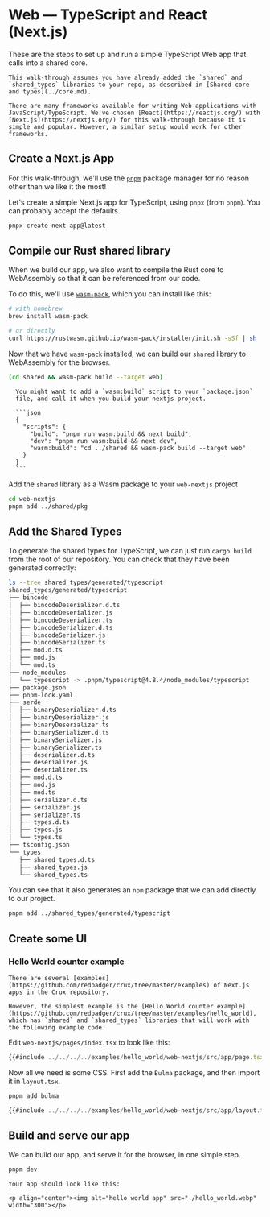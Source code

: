 # Web — TypeScript and React (Next.js)

These are the steps to set up and run a simple TypeScript Web app that calls
into a shared core.

```admonish
This walk-through assumes you have already added the `shared` and `shared_types` libraries to your repo, as described in [Shared core and types](../core.md).
```

```admonish info
There are many frameworks available for writing Web applications with JavaScript/TypeScript. We've chosen [React](https://reactjs.org/) with [Next.js](https://nextjs.org/) for this walk-through because it is simple and popular. However, a similar setup would work for other frameworks.
```

## Create a Next.js App

For this walk-through, we'll use the [`pnpm`](https://pnpm.io/) package manager
for no reason other than we like it the most!

Let's create a simple Next.js app for TypeScript, using `pnpx` (from `pnpm`).
You can probably accept the defaults.

```sh
pnpx create-next-app@latest
```

## Compile our Rust shared library

When we build our app, we also want to compile the Rust core to WebAssembly so
that it can be referenced from our code.

To do this, we'll use
[`wasm-pack`](https://rustwasm.github.io/wasm-pack/installer/), which you can
install like this:

```sh
# with homebrew
brew install wasm-pack

# or directly
curl https://rustwasm.github.io/wasm-pack/installer/init.sh -sSf | sh
```

Now that we have `wasm-pack` installed, we can build our `shared` library to
WebAssembly for the browser.

```sh
(cd shared && wasm-pack build --target web)
```

````admonish tip
  You might want to add a `wasm:build` script to your `package.json`
  file, and call it when you build your nextjs project.

  ```json
  {
    "scripts": {
      "build": "pnpm run wasm:build && next build",
      "dev": "pnpm run wasm:build && next dev",
      "wasm:build": "cd ../shared && wasm-pack build --target web"
    }
  }
  ```
````

Add the `shared` library as a Wasm package to your `web-nextjs` project

```sh
cd web-nextjs
pnpm add ../shared/pkg
```

## Add the Shared Types

To generate the shared types for TypeScript, we can just run `cargo build` from
the root of our repository. You can check that they have been generated
correctly:

```sh
ls --tree shared_types/generated/typescript
shared_types/generated/typescript
├── bincode
│  ├── bincodeDeserializer.d.ts
│  ├── bincodeDeserializer.js
│  ├── bincodeDeserializer.ts
│  ├── bincodeSerializer.d.ts
│  ├── bincodeSerializer.js
│  ├── bincodeSerializer.ts
│  ├── mod.d.ts
│  ├── mod.js
│  └── mod.ts
├── node_modules
│  └── typescript -> .pnpm/typescript@4.8.4/node_modules/typescript
├── package.json
├── pnpm-lock.yaml
├── serde
│  ├── binaryDeserializer.d.ts
│  ├── binaryDeserializer.js
│  ├── binaryDeserializer.ts
│  ├── binarySerializer.d.ts
│  ├── binarySerializer.js
│  ├── binarySerializer.ts
│  ├── deserializer.d.ts
│  ├── deserializer.js
│  ├── deserializer.ts
│  ├── mod.d.ts
│  ├── mod.js
│  ├── mod.ts
│  ├── serializer.d.ts
│  ├── serializer.js
│  ├── serializer.ts
│  ├── types.d.ts
│  ├── types.js
│  └── types.ts
├── tsconfig.json
└── types
   ├── shared_types.d.ts
   ├── shared_types.js
   └── shared_types.ts
```

You can see that it also generates an `npm` package that we can add directly to
our project.

```sh
pnpm add ../shared_types/generated/typescript
```

## Create some UI

### Hello World counter example

```admonish example
There are several [examples](https://github.com/redbadger/crux/tree/master/examples) of Next.js apps in the Crux repository.

However, the simplest example is the [Hello World counter example](https://github.com/redbadger/crux/tree/master/examples/hello_world), which has `shared` and `shared_types` libraries that will work with the following example code.
```

Edit `web-nextjs/pages/index.tsx` to look like this:

```typescript
{{#include ../../../../examples/hello_world/web-nextjs/src/app/page.tsx}}
```

Now all we need is some CSS. First add the `Bulma` package, and then import it
in `layout.tsx`.

```bash
pnpm add bulma
```

```typescript
{{#include ../../../../examples/hello_world/web-nextjs/src/app/layout.tsx}}
```

## Build and serve our app

We can build our app, and serve it for the browser, in one simple step.

```sh
pnpm dev
```

```admonish success
Your app should look like this:

<p align="center"><img alt="hello world app" src="./hello_world.webp"  width="300"></p>
```
